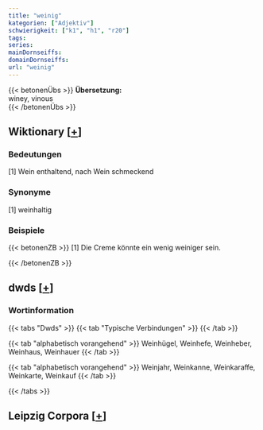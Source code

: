 ```yaml
---
title: "weinig"
kategorien: ["Adjektiv"]
schwierigkeit: ["k1", "h1", "r20"]
tags:
series:
mainDornseiffs:
domainDornseiffs:
url: "weinig"
---
```


{{< betonenÜbs >}}
**Übersetzung:**  
winey, vinous  
{{< /betonenÜbs >}}

## Wiktionary [[+](https://de.wiktionary.org/wiki/weinig)]

### Bedeutungen
[1] Wein enthaltend, nach Wein schmeckend  

### Synonyme
[1] weinhaltig  

### Beispiele
{{< betonenZB >}}
[1] Die Creme könnte ein wenig weiniger sein.  

{{< /betonenZB >}}


## dwds [[+](https://www.dwds.de/wb/weinig)]

### Wortinformation
{{< tabs "Dwds" >}}
{{< tab "Typische Verbindungen" >}}
{{< /tab >}}

{{< tab "alphabetisch vorangehend" >}}
Weinhügel, Weinhefe, Weinheber, Weinhaus, Weinhauer
{{< /tab >}}

{{< tab "alphabetisch vorangehend" >}}
Weinjahr, Weinkanne, Weinkaraffe, Weinkarte, Weinkauf
{{< /tab >}}

{{< /tabs >}}

## Leipzig Corpora [[+](https://corpora.uni-leipzig.de/en/res?word=weinig&corpusId=deu_newscrawl-public_2018)]

